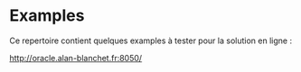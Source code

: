 # Examples

Ce repertoire contient quelques examples à tester pour la solution en ligne :

http://oracle.alan-blanchet.fr:8050/
